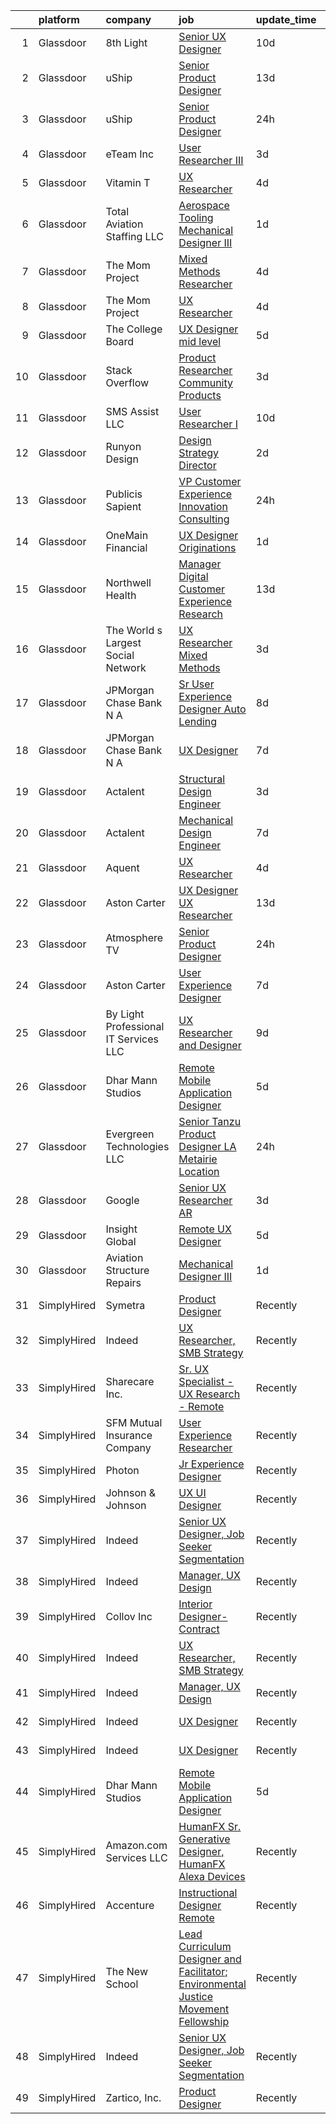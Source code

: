 

|    | platform    | company                               | job                                                                                                                                                                                                                                                                                                                                                                                                                                                                                                                                                                                                                                                                                                                                                                                                                                                                                                                                                                                                                                                                                                                                                                                                                                                                                                                                                                                                                                                                                                                                                                                                                                                             | update_time   | location                  |
|---:|:------------|:--------------------------------------|:----------------------------------------------------------------------------------------------------------------------------------------------------------------------------------------------------------------------------------------------------------------------------------------------------------------------------------------------------------------------------------------------------------------------------------------------------------------------------------------------------------------------------------------------------------------------------------------------------------------------------------------------------------------------------------------------------------------------------------------------------------------------------------------------------------------------------------------------------------------------------------------------------------------------------------------------------------------------------------------------------------------------------------------------------------------------------------------------------------------------------------------------------------------------------------------------------------------------------------------------------------------------------------------------------------------------------------------------------------------------------------------------------------------------------------------------------------------------------------------------------------------------------------------------------------------------------------------------------------------------------------------------------------------|:--------------|:--------------------------|
|  1 | Glassdoor   | 8th Light                             | [Senior UX Designer](https://www.glassdoor.com/partner/jobListing.htm?pos=115&ao=1136043&s=58&guid=00000182ed92c7b7bb94fd07c3a77183&src=GD_JOB_AD&t=SR&vt=w&cs=1_2650952b&cb=1661843196189&jobListingId=1008081947862&jrtk=3-0-1gbmp5hv9khqt801-1gbmp5hvr2a6r000-e067101587684881-)                                                                                                                                                                                                                                                                                                                                                                                                                                                                                                                                                                                                                                                                                                                                                                                                                                                                                                                                                                                                                                                                                                                                                                                                                                                                                                                                                                             | 10d           | England, AR               |
|  2 | Glassdoor   | uShip                                 | [Senior Product Designer](https://www.glassdoor.com/partner/jobListing.htm?pos=128&ao=1136043&s=58&guid=00000182ed92c7b7bb94fd07c3a77183&src=GD_JOB_AD&t=SR&vt=w&ea=1&cs=1_46081b06&cb=1661843196193&jobListingId=1008074882259&jrtk=3-0-1gbmp5hv9khqt801-1gbmp5hvr2a6r000-eba580c6d6fb590d-)                                                                                                                                                                                                                                                                                                                                                                                                                                                                                                                                                                                                                                                                                                                                                                                                                                                                                                                                                                                                                                                                                                                                                                                                                                                                                                                                                                   | 13d           | Austin, TX                |
|  3 | Glassdoor   | uShip                                 | [Senior Product Designer](https://www.glassdoor.com/partner/jobListing.htm?pos=123&ao=1136043&s=58&guid=00000182ed92c7b7bb94fd07c3a77183&src=GD_JOB_AD&t=SR&vt=w&ea=1&cs=1_74845f74&cb=1661843196192&jobListingId=1008101936157&jrtk=3-0-1gbmp5hv9khqt801-1gbmp5hvr2a6r000-9402fc01b14fa942-)                                                                                                                                                                                                                                                                                                                                                                                                                                                                                                                                                                                                                                                                                                                                                                                                                                                                                                                                                                                                                                                                                                                                                                                                                                                                                                                                                                   | 24h           | Austin, TX                |
|  4 | Glassdoor   | eTeam Inc                             | [User Researcher   III](https://www.glassdoor.com/partner/jobListing.htm?pos=130&ao=1136043&s=58&guid=00000182ed92c7b7bb94fd07c3a77183&src=GD_JOB_AD&t=SR&vt=w&cs=1_65e4641a&cb=1661843196193&jobListingId=1008096995634&jrtk=3-0-1gbmp5hv9khqt801-1gbmp5hvr2a6r000-b0e12ab90b619e97-)                                                                                                                                                                                                                                                                                                                                                                                                                                                                                                                                                                                                                                                                                                                                                                                                                                                                                                                                                                                                                                                                                                                                                                                                                                                                                                                                                                          | 3d            | New York, NY              |
|  5 | Glassdoor   | Vitamin T                             | [UX Researcher](https://www.glassdoor.com/partner/jobListing.htm?pos=111&ao=1110586&s=58&guid=00000182ed92c7b7bb94fd07c3a77183&src=GD_JOB_AD&t=SR&vt=w&cs=1_1f1bf9e9&cb=1661843196189&jobListingId=1008094005103&cpc=AC285F3A3ECA6BB0&jrtk=3-0-1gbmp5hv9khqt801-1gbmp5hvr2a6r000-7f9475c5c7932d8a--6NYlbfkN0DMrcEu7yrtATojKJA7cEzGQ3FdRGWLh0CZQInL4ECGI6k5tN82kdM0cJmh4vC7Ggg9temFQ244RzG9fJ5s2FNn_IbN-_hRs3DBeFDaPq9nkpC3HmZblHYQE5ETVhiHKQU344ltiYtpK9psEwf2b636qUrcCt_uR5LtVQIlGy7f4t9IXcA5k0DMjr6QHjhrNOFqcu_K8fYThONWeOmjc2Xq4CAM58qULQpKMFmTzkV88YiSUUphI1rZpMPFx4pFWdgta0lpOW1Cu1FZgacw2hcAn7ua15zZal2ty6s9rP-AuOLPyDvi7YsDmWptGAY3It0heMST2kQBg5Her6SHft9Y4myVTyaixscI_iYSx8RsDcH6SnqtNcYZ6Tg9N69Ew_W8Mg_3vRl_QhWWoWqNVrcvZ9ULruZa3Z8MHP6ETvJ3nW56R88IWlt3n9JcKFXjpo99AaCQaqXc9uVRcawZ8--CW7xfGW4sKDA%3D)                                                                                                                                                                                                                                                                                                                                                                                                                                                                                                                                                                                                                                                                                                                                                                                                                                               | 4d            | Menlo Park, CA            |
|  6 | Glassdoor   | Total Aviation Staffing  LLC          | [Aerospace Tooling Mechanical Designer III](https://www.glassdoor.com/partner/jobListing.htm?pos=116&ao=1136043&s=58&guid=00000182ed92c7b7bb94fd07c3a77183&src=GD_JOB_AD&t=SR&vt=w&ea=1&cs=1_7162cfa5&cb=1661843196189&jobListingId=1008099806394&jrtk=3-0-1gbmp5hv9khqt801-1gbmp5hvr2a6r000-34447b325c85e8e3-)                                                                                                                                                                                                                                                                                                                                                                                                                                                                                                                                                                                                                                                                                                                                                                                                                                                                                                                                                                                                                                                                                                                                                                                                                                                                                                                                                 | 1d            | Macomb, MI                |
|  7 | Glassdoor   | The Mom Project                       | [Mixed Methods Researcher](https://www.glassdoor.com/partner/jobListing.htm?pos=103&ao=1110586&s=58&guid=00000182ed92c7b7bb94fd07c3a77183&src=GD_JOB_AD&t=SR&vt=w&cs=1_7d56c803&cb=1661843196188&jobListingId=1008094382917&cpc=4F748F1840550ABC&jrtk=3-0-1gbmp5hv9khqt801-1gbmp5hvr2a6r000-8c903439d4ff906b--6NYlbfkN0BDp_epf89aHDQhKpPegNJQ_ldQpEFZQsM9OcONMGxWx6pU56EKHF58QjVdAUvn2gXRtfyd_1WHfRqH7uSYUoli7EfV8YcLh__QN_kzLfROH08YDIKIwMuniaRo_ENTOGdY07fs4-FSf0PJeGrLNJ_EMdkIDNONtKuommK3wVKiT6oxe4yuKOfOJnVpD_5vtoiw-UtJl0NjwDFCM8wuMZbbcBSijSGL4MfCpvXGuQS8JXQPWNRK6m70ae0hMqyHt3o0t7IMKaKuebd_dkMFGzpjmGJ-ZXlTwp4AHEt_cqGIWLjlRaFR-b11xcIeWnGck73XvTPP6m8g0ZVmBCvNQlOz9plHXwcE8RigldwFh0e27O7jW1SquPxmxBxZLkX6A17gSCCGaCogvjMaZKI198HT1ZmP7PhwSchxZVRW1h0uvX1LFxiWTn8CILO-LeHr7rh7bujyTxCN_DWKjFwiBy3vdDWvFrgTWqncr-PjLCCurgJ_pu_gDWUJQhgFOUO4b5c_BVRiDeURh4T5WnO6A-__msX1RB3xFLcFD6j3AkH96CDqKrXDQG3FfnfdDyXt_sEo7rtCERMOFQ%3D%3D)                                                                                                                                                                                                                                                                                                                                                                                                                                                                                                                                                                                                                                                                                                                      | 4d            | Menlo Park, CA            |
|  8 | Glassdoor   | The Mom Project                       | [UX Researcher](https://www.glassdoor.com/partner/jobListing.htm?pos=104&ao=1110586&s=58&guid=00000182ed92c7b7bb94fd07c3a77183&src=GD_JOB_AD&t=SR&vt=w&cs=1_6a30b177&cb=1661843196188&jobListingId=1008094382915&cpc=4F748F1840550ABC&jrtk=3-0-1gbmp5hv9khqt801-1gbmp5hvr2a6r000-bd3f134bc8d19219--6NYlbfkN0BDp_epf89aHDQhKpPegNJQ_ldQpEFZQsM9OcONMGxWx6pU56EKHF58QjVdAUvn2gXRtfyd_1WHfS740PurOM6Hx029Xn7VZZUDEG84zVaQob4FsQimi6mSk5RPERqfD6Ie5MIgYQodhByEv93feRT9rPRYHFogKK_NOmgx2C_5wdp4y3ItsKpZJYmFwzwCH5cHlwfpSyYK4TJ1v6o2ol4WOZqjX70nXm8_1vsHqNt7JdjXziKAVo9ADiW-jBR_sGdq7ctfCs3zo3K3sshrlUOkk-v_yqrLVEvIL2JoIpgGLraPM-bWgYGWNYXRxOdi009iy4yQ8LSiPCB6ymtrWYFjvIAnsRIv_Us8UI9vG_labNYPYtyHbQVfVuK8pSTqLEBIpfUDgB8tEme5Ofd6b-7LAJhrVrGOH0GeyzfhcIzevi3fIpz-FJ4gvgwmfMWVgPUEG2TlPI5fxEq5umwZsSNDd2sQNqjVeG-FZThU8sk3vKxRvmyV_VkdURduAAcGP-FeOz2YVh8onmkvFllnsEexGileixvb8Qwe1_tae0F35gG3vmOBoCALHA0MQokwTAni3ZDzC3pGqA%3D%3D)                                                                                                                                                                                                                                                                                                                                                                                                                                                                                                                                                                                                                                                                                                                                 | 4d            | Menlo Park, CA            |
|  9 | Glassdoor   | The College Board                     | [UX Designer   mid level](https://www.glassdoor.com/partner/jobListing.htm?pos=114&ao=1136043&s=58&guid=00000182ed92c7b7bb94fd07c3a77183&src=GD_JOB_AD&t=SR&vt=w&cs=1_19992ed6&cb=1661843196189&jobListingId=1008092282363&jrtk=3-0-1gbmp5hv9khqt801-1gbmp5hvr2a6r000-086a4eae3be896a2-)                                                                                                                                                                                                                                                                                                                                                                                                                                                                                                                                                                                                                                                                                                                                                                                                                                                                                                                                                                                                                                                                                                                                                                                                                                                                                                                                                                        | 5d            | Remote                    |
| 10 | Glassdoor   | Stack Overflow                        | [Product Researcher  Community Products](https://www.glassdoor.com/partner/jobListing.htm?pos=124&ao=1136043&s=58&guid=00000182ed92c7b7bb94fd07c3a77183&src=GD_JOB_AD&t=SR&vt=w&ea=1&cs=1_7a66a0d3&cb=1661843196192&jobListingId=1008097196038&jrtk=3-0-1gbmp5hv9khqt801-1gbmp5hvr2a6r000-6a8be1e13104ec87-)                                                                                                                                                                                                                                                                                                                                                                                                                                                                                                                                                                                                                                                                                                                                                                                                                                                                                                                                                                                                                                                                                                                                                                                                                                                                                                                                                    | 3d            | New York, NY              |
| 11 | Glassdoor   | SMS Assist  LLC                       | [User Researcher I](https://www.glassdoor.com/partner/jobListing.htm?pos=129&ao=1136043&s=58&guid=00000182ed92c7b7bb94fd07c3a77183&src=GD_JOB_AD&t=SR&vt=w&cs=1_14242c5c&cb=1661843196193&jobListingId=1008081450906&jrtk=3-0-1gbmp5hv9khqt801-1gbmp5hvr2a6r000-6d263a5921dfdb0d-)                                                                                                                                                                                                                                                                                                                                                                                                                                                                                                                                                                                                                                                                                                                                                                                                                                                                                                                                                                                                                                                                                                                                                                                                                                                                                                                                                                              | 10d           | Chicago, IL               |
| 12 | Glassdoor   | Runyon Design                         | [Design Strategy Director](https://www.glassdoor.com/partner/jobListing.htm?pos=117&ao=1136043&s=58&guid=00000182ed92c7b7bb94fd07c3a77183&src=GD_JOB_AD&t=SR&vt=w&cs=1_c33c853b&cb=1661843196189&jobListingId=1008098203317&jrtk=3-0-1gbmp5hv9khqt801-1gbmp5hvr2a6r000-97290d91c8fcfaa1-)                                                                                                                                                                                                                                                                                                                                                                                                                                                                                                                                                                                                                                                                                                                                                                                                                                                                                                                                                                                                                                                                                                                                                                                                                                                                                                                                                                       | 2d            | Brooklyn, NY              |
| 13 | Glassdoor   | Publicis Sapient                      | [VP Customer Experience   Innovation Consulting](https://www.glassdoor.com/partner/jobListing.htm?pos=118&ao=1136043&s=58&guid=00000182ed92c7b7bb94fd07c3a77183&src=GD_JOB_AD&t=SR&vt=w&cs=1_22ef520c&cb=1661843196191&jobListingId=1008102701627&jrtk=3-0-1gbmp5hv9khqt801-1gbmp5hvr2a6r000-1c260979e03f7552-)                                                                                                                                                                                                                                                                                                                                                                                                                                                                                                                                                                                                                                                                                                                                                                                                                                                                                                                                                                                                                                                                                                                                                                                                                                                                                                                                                 | 24h           | New York, NY              |
| 14 | Glassdoor   | OneMain Financial                     | [UX Designer   Originations](https://www.glassdoor.com/partner/jobListing.htm?pos=101&ao=1110586&s=58&guid=00000182ed92c7b7bb94fd07c3a77183&src=GD_JOB_AD&t=SR&vt=w&cs=1_ebaaaab8&cb=1661843196188&jobListingId=1008099797888&cpc=F45C15D234B746DE&jrtk=3-0-1gbmp5hv9khqt801-1gbmp5hvr2a6r000-4f2f574e452bb5c8--6NYlbfkN0Bjlu5n-gv5HO0Uw8oUWkLCzq7-4ueCq4bqHo-b0jTNgI54p76ZEKrkhhuicj6XEfoJKAYiHDb2TiJSNCPaI0xMAKf4ey3KECOVURaomu3pEMc4hUwdh7EQ0VTpqBuV-wdjnpJGKGgBK1Jhl4705jttH9L1MzxcpfVJ_4xdh-inRUZcfKKsIiM_KsKCf5nKtNCLR4AJFxeSx-jbLlQud4DY5q4dinGZ5Rf-6BB3wrFm-TIvyuJ6ifDHXZYibLqL6RaJ3WUMz7jFkPY2JX70H7gh1o9PCxfe2ri-vuAl9BaXjWMCccfPBl4Ilcv56TIF08grrgVxQfTzsyK4IDB-X4op5cO_O95yuzvJTGKdzXdBSIrnByYpZcSs9xLGEcnbR0et73uDklxTdfXL0TdPm8GIfSJca7fsPT0oYUwdPByv5fgPZT_9ZLQzTF88xLONILY%3D)                                                                                                                                                                                                                                                                                                                                                                                                                                                                                                                                                                                                                                                                                                                                                                                                                                                                  | 1d            | Charlotte, NC             |
| 15 | Glassdoor   | Northwell Health                      | [Manager  Digital Customer Experience Research](https://www.glassdoor.com/partner/jobListing.htm?pos=109&ao=1110586&s=58&guid=00000182ed92c7b7bb94fd07c3a77183&src=GD_JOB_AD&t=SR&vt=w&cs=1_19da1e61&cb=1661843196189&jobListingId=1008074844388&cpc=6FC5BA77C9A4CD78&jrtk=3-0-1gbmp5hv9khqt801-1gbmp5hvr2a6r000-fc022f85d3b900a8--6NYlbfkN0AZWWK9Dkq8A_dUHCdj_uLeVWsWS91-0wEhlKVHwzSsO9Etv9WaFTD0YdZedibhSBs_AidpMc5okhucwQ3qDq422HNFwM2on2Hs7x3WFCypOLI7iO5i1l7VM2d_U2slGIIiDblGxlFbP0vbtFBJ-LIsKnMpTrjoIDdrA40tY69HsS-FlX60wwFp0T69JVt4OVJfj4rF6hNvSkly4iExAGtlVZsD8Xb3dK2Cqe9JygFNvEykVPcLwWcyFYbJlu2UZB1qUOxQE3bxXXMKrLzI2N1SuWgDGKRArma0jSjwXA2v19QWo_CMmRJN6Ji6SXKdRdWpBnTsPUL_JZc6thJ4RZ8UkJVfgevOAt-mtKS50o37m15DzbNglFr_7eW__6QO3FQThQhMeDXS8tTRYb1ffk0InKTck2R45XzkoadkD8UDWr8-Hy1KP6K12ALAb0kGgnU0ZLJmRnEnGW6VTubJxfm9mXsUxDEdZQawnopH6hWc_rxSp_T0BIjDAC9P7ikgtnRHDrt-enDu6E81B2mkA62vLT_dnIuxV4ZWLGgC80FfG_KNY69S-0-FRE64n4s_pXPDVsZaTjcAXksaezT_-X_TMW7UGbuzxuIQYbt6ENrYqnWR_xL63gLtv5fIm7ZEAcRNfygOzk9XldrkrejA4fjxQW50TZjxz_GCQTd4wIY7R0j7_B8X-JW7j70NumNK0M26qRiPF2B2DaEEJ3YjU9T9c3DdwADospBRMdcdlvw4awEn2WdrxD9ERG3o_qu5zCjZ48xej8VHLB9rtwOA8GhkJ2lQ_VmZhLBXbE10geRN8kNgzNOxLGQXWbO-vxDUWNtWuLE0T-63pizbP6Nbh7jkDR-9qXZ1lSi5w4-dqLFp7fpsTYaXK06L4dzkw5IqbsSnpWxse1LnT9XcrUvd7x_UPufyALQVxB-TQjifXL95cZsX2M2Q71vgBmCx-MO_5umAjOSd0k21wG79ZUhHIOs9zMI3e2M00RMgyXhzuNFZs59mWxBCGNy9AsTZURn3DcfkBoGe92YfY_pZf8jOeSxmR2vpC1GbMywB80tNKr3-NciWVdxGav5o2vkjGagPCLE51TQM7GBKf6F-wnNLQ-v-wDM6tvyXFu5srNy0GLUM5Mgal0nxKvgMuJqf9YL7woM1DmXbKkK7qFXXju0DmPSFOez8Qc1qHCAScgfnAfSwBn1nsCHGK99bg0cpkHUiSdmffzJkM-M989g3HQHtPNsiWsdzcB6fRaW6NmzcguBx4A%3D%3D) | 13d           | Melville, NY              |
| 16 | Glassdoor   | The World s Largest Social Network    | [UX Researcher  Mixed Methods ](https://www.glassdoor.com/partner/jobListing.htm?pos=105&ao=1110586&s=58&guid=00000182ed92c7b7bb94fd07c3a77183&src=GD_JOB_AD&t=SR&vt=w&ea=1&cs=1_437d5218&cb=1661843196188&jobListingId=1008096980689&cpc=B076152010A3B66C&jrtk=3-0-1gbmp5hv9khqt801-1gbmp5hvr2a6r000-35799963d9046fc4--6NYlbfkN0DSgjPPcnEdvoK3uuxfISLALE6pB1FR7YSHOr_tSg5_QGIhoz_2VqUepdcKLBLI_zRE0eu3KcAFBf_h5YlCXzqzrShHOJh1EHt5hZ4pWymPE0gfdWnb7UTUhs5rjYR-PcswrTeMzyLW3VNbxA-Gnykct-6BoQRQTmsz9dAWAXg7fFa9ceYhn7MkH9LwhTn8I7HtM_3KfEJwHQcdyCejx3bq2UkQlsx5gI_9ajC5pZnpdJ3Ey3JBdUivql1FEwmg-6xfLL5Y8qLKaHNcTGDRKgKpj6UFlYV6KVxup1hOqTXFJe-m2ahewkrhWrxpqg_E0ng9GsGPEn2PeFjDl5DDEmijNGMpxEoevoGzCP0QmiXnFIEook-nvBs6VgBX5GLs1MPRGN8jgoCAz_UruN2CTNBs0tImKKypQom5dY7Xd_1ayRCkkgkLMR8969w0XmqNsVuqcETcxLRUD80dXFiqQjvmQQqTXTrCXYC1NLkG7WyqmVoV_Q-Uvlxtt1If0wrGF2SVem2fTQUjag8ilViQYUjvg_mrcYUzFlxLSf2ZSKgLZD-5aGdDe9Bvxu9uemcFv3VPDRatDLs_yGvtY11cY7_M)                                                                                                                                                                                                                                                                                                                                                                                                                                                                                                                                                                                                                                                                                                        | 3d            | Menlo Park, CA            |
| 17 | Glassdoor   | JPMorgan Chase Bank  N A              | [Sr User Experience Designer   Auto Lending](https://www.glassdoor.com/partner/jobListing.htm?pos=127&ao=1136043&s=58&guid=00000182ed92c7b7bb94fd07c3a77183&src=GD_JOB_AD&t=SR&vt=w&cs=1_f6ace070&cb=1661843196193&jobListingId=1008084327996&jrtk=3-0-1gbmp5hv9khqt801-1gbmp5hvr2a6r000-afa2e6bb2b72166c-)                                                                                                                                                                                                                                                                                                                                                                                                                                                                                                                                                                                                                                                                                                                                                                                                                                                                                                                                                                                                                                                                                                                                                                                                                                                                                                                                                     | 8d            | Plano, TX                 |
| 18 | Glassdoor   | JPMorgan Chase Bank  N A              | [UX Designer](https://www.glassdoor.com/partner/jobListing.htm?pos=120&ao=1136043&s=58&guid=00000182ed92c7b7bb94fd07c3a77183&src=GD_JOB_AD&t=SR&vt=w&cs=1_bff0d14c&cb=1661843196191&jobListingId=1008087365752&jrtk=3-0-1gbmp5hv9khqt801-1gbmp5hvr2a6r000-50b7487379b535df-)                                                                                                                                                                                                                                                                                                                                                                                                                                                                                                                                                                                                                                                                                                                                                                                                                                                                                                                                                                                                                                                                                                                                                                                                                                                                                                                                                                                    | 7d            | Jersey City, NJ           |
| 19 | Glassdoor   | Actalent                              | [Structural Design Engineer](https://www.glassdoor.com/partner/jobListing.htm?pos=110&ao=1110586&s=58&guid=00000182ed92c7b7bb94fd07c3a77183&src=GD_JOB_AD&t=SR&vt=w&ea=1&cs=1_f40fb0bb&cb=1661843196189&jobListingId=1008097893420&cpc=FA84DF7EA1EC2398&jrtk=3-0-1gbmp5hv9khqt801-1gbmp5hvr2a6r000-9c2d748765d76736--6NYlbfkN0ChYVx_I3yfZ_JDY3EFoivtqvi_stwnZ_kRt8Dowt_l_d1ydueao4NE-oUleRJ4yhg8o0u738vB5RZZE160cZlgEiKKV6OHZYicYQxxNMt4CPH_2bCJFUapOFjDzzS4ZUrZQxVNAtKPI2Q7MIS2JjoKoaJh7OUzAAhTuzJvS23PcWIFehpKcoVt5t_tDDPtYWz6rw1XcEOibtEvAIgFG6Hy6niMYO8ho9zxPMpSRtKegTTRf4qIO50eW-aE3MAUWoee-VZqF2JSfpbdlj4SWny3W4nhEbHH_am4nCshYRXeHMs0ugEvpYuy9CX1sh8bnX3og6tHc3EXixw-5IP2eLmCJY_xYglhhUCdn-MZOVVLT3UbnaRvtHCu9mIFUZBz1ggSxy_BTsuP_evDBW6TwFi8K73HI1PCZ0PVashrb2qs-Ts-KSvesj8B1N2r2v0s-gL6_EEBOb96ox2qJ9X6E9evtPeTWgNl8pvSuZXjVtUjb0M1Lyqsf8OX9BtBXywzc9RhwDgJR1m7X-3d6ucmSj_QkNXwi-tmWt13hjw2xKLSD5NxbGoeBcbLC7jCGZWfq7YGmb6Hc_bUy202GF8C1JuwFhe_U567SkFscwXb-DcIDoBy3-dLHs0_9sBMaDoV7IsuUODRlDzN5FlP14KuxisvVPaKSxcv6zw1v5ETW3Z1UNrXmMIb2pT-Hwynq4QKdWqYrkL92HRe_jqiGAMc9OS8NGO82u_Ozw9xMqBte6xSLyMhQw6QA82Yt1nxwK-v2aUgp4sT2KHwPWOD6RrXfP4RI_0K9ZTgmbzhyZEXGFYfwzuWRnUkl1OgO7xcTAgLiknQKciBb_qpCsRFYtgKOYDcrmGwBiucnXb88M50dr-shVemLm7sDNkT8EC6pb9ZHFOmalbxDM1V-1d7-PFeZZgAn4L1NnPZmEpoDcPRUudXYB2aonQBjhWq1Q3QbnwCusHyYdLgf-moyyg27j_OcNH9qXz9CuCKveQ%3D)                                                                                                                                                                                                                                                                                             | 3d            | Ridley Park, PA           |
| 20 | Glassdoor   | Actalent                              | [Mechanical Design Engineer](https://www.glassdoor.com/partner/jobListing.htm?pos=112&ao=1110586&s=58&guid=00000182ed92c7b7bb94fd07c3a77183&src=GD_JOB_AD&t=SR&vt=w&ea=1&cs=1_c04649b8&cb=1661843196189&jobListingId=1008086332796&cpc=2CAED5C921A5F994&jrtk=3-0-1gbmp5hv9khqt801-1gbmp5hvr2a6r000-017229d998c9fcc8--6NYlbfkN0ChYVx_I3yfZ_JDY3EFoivtqvi_stwnZ_kRt8Dowt_l_d1ydueao4NE-oUleRJ4yhhR5OFf30khk7M_kireVAqUoPiw6o9HGl9MbcV8-REeytcG47fTYYRYJxkhbUNwbo74nZHyU4pG3JSre0amgNy1FsEE9jSVf3_tm5p8FOPXCvSc_ASmoE74y8lJ443H6mDzId-zsU9spTELD8fE-feRwZGOvtanlP60_POwG3v_p_SKUw_pHaw5ijPXlJbL6gnCsN6uRqA1AfrDnAyodsog8Dt3piyjQ3FrjB5gqwWFGVIUkChMBe4yDfRWY1RJLhu4Kq_lxEw1bXIDT8xbYXlrVKxbVeoMfR8so_s41e_ePyNG-TexfpXsDGCWyxwkdi-dKWqKkaoWZzVEHGiZ5DGxt6bohTYBUDAKQpodawyums7MQC5oDS1APJWny1sgvFv7SuX-aUbik_eQCpSzjEP_4IhAN6keP5iq9Mk-rUX1tiZjNGCfs5PaDnaeSLVF1PvIc0wcbO6tJA9HpmyJBWvqwX8kKUrqZDsghIZfSM4JE-pqtv0GMckdopmwebxBWppqZGebAttnunjhnstVEHaskCDJsNAm4ESrzFTxYS_tU2vCAhPsVoHTKJXJRn6ROvf07wKobCxyVa7qBKgux32YJB-Yx4tlbfylbMBdoSmALsnalYVWiuVHw7wsV5nJwMQmbNrxIxNYZe1tXPfTtHB0FCG1xHvs5_3cV2blAMan7BR3YaxoO4oFWi5zK0t1ShYYHpetkA7aYPBDaa-JI53hRbClWZnV6QrkDW5HHzbTpvL0utbGGJC-EWU0UFoXWufipLKjW5q8i1NzGdLGj01lUe5S-IU7VglimEbgAn4RJApBWZ5bXWE2QC5TexhE5i5JaFqvI788lAlg-RRp8j3DkKS1_9nRLlzCWaHBR1yX-XvFm45UZLwg67Q_uwUl2dieve6Z5mQzoOniKC6DJ_R7)                                                                                                                                                                                                                                                                                                           | 7d            | Ridley Park, PA           |
| 21 | Glassdoor   | Aquent                                | [UX Researcher](https://www.glassdoor.com/partner/jobListing.htm?pos=106&ao=1110586&s=58&guid=00000182ed92c7b7bb94fd07c3a77183&src=GD_JOB_AD&t=SR&vt=w&cs=1_ee3b0cbd&cb=1661843196188&jobListingId=1008094068121&cpc=C4A69CCDBB3B9599&jrtk=3-0-1gbmp5hv9khqt801-1gbmp5hvr2a6r000-99edb61b41aee604--6NYlbfkN0DMrcEu7yrtATojKJA7cEzGQ3FdRGWLh0CZQInL4ECGI9gD0Wolx9R2v-Aex0-GK073JfeDa6HIKTE7_wlPVOTQI7EgKAEN1KjxTrheletNfAugbl_Jx99Ysu2lsmOBFJLYVrZAT7wSHe4eQ5zK1Ve8XCMYYkxNdRd7MRSmRJWg0brvJQ_TYxmhCOg2PLphREM5ftXPTqJc51cmgOnj9eq3QCbdN_H-NTsVqC5XqBsHEMQHaixmKzvhcnbTWnCsC-Ilqzk3sniq1PIUw8YI-pFaWLESlmflk9KEbszm1rP_ZyUA_EA_2eIqkJNdDq7-y8pBuz35RkHMHFWa3ACHfCV67POIHGCvGcWkxBKx5TrezbNoqpk4sfqHYbaXGh1W_SRf8llArhtw0BwEDY5Fn63ufzwQilO0oviuCBGDB7ou3hCq_MObhlQn7ec0rWYweWLSuRFQNeuAnQ%3D%3D)                                                                                                                                                                                                                                                                                                                                                                                                                                                                                                                                                                                                                                                                                                                                                                                                                                                                 | 4d            | Menlo Park, CA            |
| 22 | Glassdoor   | Aston Carter                          | [UX Designer   UX Researcher](https://www.glassdoor.com/partner/jobListing.htm?pos=108&ao=1110586&s=58&guid=00000182ed92c7b7bb94fd07c3a77183&src=GD_JOB_AD&t=SR&vt=w&ea=1&cs=1_cd46cce9&cb=1661843196189&jobListingId=1008075188583&cpc=AC285F3A3ECA6BB0&jrtk=3-0-1gbmp5hv9khqt801-1gbmp5hvr2a6r000-cd1300f5aba6fcb1--6NYlbfkN0ChYVx_I3yfZ_JDY3EFoivtqvi_stwnZ_kRt8Dowt_l_d1ydueao4NEv8X4QANiVn_gRWtx91__PNDfmIkRIx-R96tGo_9SMxLV5pZ-3umaO2JaFZzT0ER4IagmN9WbYQyqLTi6YZMh4GbRQdoRFZmHNH-fcaMovnTiqIZUo9ZoAXLiwjPv_60KoyreT2XqNh5yg1s0UJcQeqd50_n0yd6MhV3zGZH1hq2h8pqUSaelIbLABh5iWbazONfZ0r_ei18WBDN6_s0b7BhQCMACrREIboiDESwhXGiSJvZzyMBjpN6AyKmW3_ppW1Cd4F7k_eZ3g4Xed3Eefsdh31N1rSghGaLrLW7VNr-rqKk3dbzmTNrNod-ycQHnXyiEPFBQw1Pcq6oaVkiePVmtWH-q-vKZUeIi-9gwV16-3OiWuCAVxOx6MxONfX94ylVMoF9jcHZ2u5vmEt_hxQl5sVQNMzbTTPlep4htRCFI9HdobkDAc7RF1lCAqhTCraMN4_tloNa1qpPVtgQTB1sdi5WUXMH6eYvXTHhDvD48mJYZw6DR4YfinICTqiSNqvaVuh9-nPYCpKCPOi7qqi9FroTz6yVId_Lu06tc6DMIpmqUVftCLjPeb5LUhOmk1AXExDOZPpnbAPN8VxLjdVnQ8VQQYr_AjbcjjojsV4GSXrpGTQxWGbadN-iQozrYLgmCsJotbpAHjdZ0ds4HYaIJH6uy55fOqrROCAqECJgE_tlu0Y7PzlVs7llYVPHYIduK5_iLo-z2m2ZLlJZDmNn3dwG_yga-ffnBB-JDCNLNBFJyZujaJcGv3ygZnAg6826_pIed4j_Wjt3YUHlFpi6gly6RY6TyZ_LFb4sGw7aVZ-6M0jiABdwsUW7T82HwIkl3T8NVWI09q1D8T984v8L5V9XG4652mmBIn2FqNnUXzvEpUayMxLs8YAC4_wTxW0FAog7Sh7xc-IkyDFE6cQ%3D%3D)                                                                                                                                                                                                                                                                                                              | 13d           | New York, NY              |
| 23 | Glassdoor   | Atmosphere TV                         | [Senior Product Designer](https://www.glassdoor.com/partner/jobListing.htm?pos=122&ao=1136043&s=58&guid=00000182ed92c7b7bb94fd07c3a77183&src=GD_JOB_AD&t=SR&vt=w&ea=1&cs=1_398543b0&cb=1661843196192&jobListingId=1008101229100&jrtk=3-0-1gbmp5hv9khqt801-1gbmp5hvr2a6r000-a10285230534de19-)                                                                                                                                                                                                                                                                                                                                                                                                                                                                                                                                                                                                                                                                                                                                                                                                                                                                                                                                                                                                                                                                                                                                                                                                                                                                                                                                                                   | 24h           | Austin, TX                |
| 24 | Glassdoor   | Aston Carter                          | [User Experience Designer](https://www.glassdoor.com/partner/jobListing.htm?pos=107&ao=1110586&s=58&guid=00000182ed92c7b7bb94fd07c3a77183&src=GD_JOB_AD&t=SR&vt=w&ea=1&cs=1_ab0384d8&cb=1661843196189&jobListingId=1008086333558&cpc=AC285F3A3ECA6BB0&jrtk=3-0-1gbmp5hv9khqt801-1gbmp5hvr2a6r000-96e031f29daad7e6--6NYlbfkN0ChYVx_I3yfZ_JDY3EFoivtqvi_stwnZ_kRt8Dowt_l_d1ydueao4NEv8X4QANiVn8qjFw-wkkj1OEDXrlAN5wUWPWaZCRQAvWHptzUdgqTLONJMrky3XVvSHzY-sHpvkm3rpb-KMmV7M8gwxso0cwAK8ZjC-7ZHVgIRn946ZPOQMAAm0ZpTPhLpCWMhNH49d7VFAkUNUs3C7-9xhx65ejYatishUxVzSo35elVLSWuUvfZ7NHTUSrdnxlqxw2VXPL7wCam2Z-W1wZ4FBd-vhu8GP2ep3Yplsz0VH7ZwxfO5_bMzFWh5aurL0GMMaoFVu6yDO1Mfba8VwSA3ENtByDOTGB77D8MKh77xjjFf0SEOtdBQIliQFSlrMa7qXAue9tbpOUVtsYokE_oymwe6uOFR6GVvcbMPsL5s4R1jdwA3BUf4S1GtQWVu4FGKDzL0vLbrR5vU-USQV95Qa2gcoSqhOa3yS0DhIaReh3tB_QXWAB1EqhKvzVPS3kWW1jTTWBMnt5yKAU2Xsbwbl_zbktezdyD-BlyOvcq6mQlr7tFDUs7dvh8kNsbUNFXv7cOQBXv1alwbjL8_CGulC82-1Zjw76qVdXBWViGgEyoZNlDZvKt7JRV6Vjlxr2ygjToqSK9Jna2Ji5myWQoD5USFwVRdEIqK3H79JjP2SkQK3yWUXZIeiiP-qoRGZMfKY1ykKRyVmJ3R0mHGBI96OTVhzy9krCGVFOEnusA3r1HIR5actlFeVmubqY7_e_4POLR0Rc9-kDNo9A2ELwvanWs5key7LxDKZaHMT2FE6xDF8ylxnX-ZuElvEsHO--uooQlTlMoIBjNIaWwi5lkHwKu6QXCM4IPkPV4R0vRYxWJhpbv9u2Jm1y2J0egpUgTfXEnX_EWWRoCDvLBUEpLdbtrVXnknt5wzxxrdcds1UFTQCmKxyW1U_4l1Wqziji4BXIywV_BK3jlZxI4eg%3D%3D)                                                                                                                                                                                                                                                                                                                 | 7d            | New York, NY              |
| 25 | Glassdoor   | By Light Professional IT Services LLC | [UX Researcher and Designer](https://www.glassdoor.com/partner/jobListing.htm?pos=125&ao=1136043&s=58&guid=00000182ed92c7b7bb94fd07c3a77183&src=GD_JOB_AD&t=SR&vt=w&cs=1_b6b40b15&cb=1661843196192&jobListingId=1008082677413&jrtk=3-0-1gbmp5hv9khqt801-1gbmp5hvr2a6r000-70153aa4a9830d85-)                                                                                                                                                                                                                                                                                                                                                                                                                                                                                                                                                                                                                                                                                                                                                                                                                                                                                                                                                                                                                                                                                                                                                                                                                                                                                                                                                                     | 9d            | Remote                    |
| 26 | Glassdoor   | Dhar Mann Studios                     | [Remote Mobile Application Designer](https://www.glassdoor.com/partner/jobListing.htm?pos=121&ao=1136043&s=58&guid=00000182ed92c7b7bb94fd07c3a77183&src=GD_JOB_AD&t=SR&vt=w&ea=1&cs=1_c71d4d08&cb=1661843196192&jobListingId=1008090242917&jrtk=3-0-1gbmp5hv9khqt801-1gbmp5hvr2a6r000-08bc5fa4cfca7635-)                                                                                                                                                                                                                                                                                                                                                                                                                                                                                                                                                                                                                                                                                                                                                                                                                                                                                                                                                                                                                                                                                                                                                                                                                                                                                                                                                        | 5d            | Burbank, CA               |
| 27 | Glassdoor   | Evergreen Technologies  LLC           | [Senior Tanzu Product Designer  LA   Metairie Location](https://www.glassdoor.com/partner/jobListing.htm?pos=119&ao=1136043&s=58&guid=00000182ed92c7b7bb94fd07c3a77183&src=GD_JOB_AD&t=SR&vt=w&ea=1&cs=1_effb7d8b&cb=1661843196191&jobListingId=1008101658239&jrtk=3-0-1gbmp5hv9khqt801-1gbmp5hvr2a6r000-c6640368b92f29d4-)                                                                                                                                                                                                                                                                                                                                                                                                                                                                                                                                                                                                                                                                                                                                                                                                                                                                                                                                                                                                                                                                                                                                                                                                                                                                                                                                     | 24h           | Metairie, LA              |
| 28 | Glassdoor   | Google                                | [Senior UX Researcher  AR](https://www.glassdoor.com/partner/jobListing.htm?pos=126&ao=1136043&s=58&guid=00000182ed92c7b7bb94fd07c3a77183&src=GD_JOB_AD&t=SR&vt=w&cs=1_f9f3879b&cb=1661843196192&jobListingId=1008097362520&jrtk=3-0-1gbmp5hv9khqt801-1gbmp5hvr2a6r000-f38cf83ed715b87c-)                                                                                                                                                                                                                                                                                                                                                                                                                                                                                                                                                                                                                                                                                                                                                                                                                                                                                                                                                                                                                                                                                                                                                                                                                                                                                                                                                                       | 3d            | San Francisco, CA         |
| 29 | Glassdoor   | Insight Global                        | [Remote UX Designer](https://www.glassdoor.com/partner/jobListing.htm?pos=102&ao=1110586&s=58&guid=00000182ed92c7b7bb94fd07c3a77183&src=GD_JOB_AD&t=SR&vt=w&ea=1&cs=1_99852d8c&cb=1661843196188&jobListingId=1008091365784&cpc=2CAED5C921A5F994&jrtk=3-0-1gbmp5hv9khqt801-1gbmp5hvr2a6r000-ec1458d8e905993c--6NYlbfkN0BKkHZu3wF05EeDimN_p6sYpKCMArvwa95YdH7UpkaBCobj99dZAfyu9JevU964-bJuT6Bg-Z4f2_GkibpBAFk6MYGxRkkRGuJVZMnPcKredvhBN6HamDdEM5dpf-N6RkhyAsAlPgZNVlNobNczan-t5sXlVSdc2nYvmL8QBiDGy8aZiMSYIkdF1PltkTUZtxxqpG2qpf60UpFAqbGe6_6jFxdRouh2vquteTv1XVssBD2q_5wyT4yb659T3GMttOhRM4uExbVMZC4WN8hm5VknzAitQh8JGZks7L408awMPgDuCmahFEOr9ru9vd_pxoKV4xly_xpMWPkYBeGw2uiXCSg5AZV6ngQ5XAW9ihUgt_xC0hVjjCLhnnUeRG44c1bbRc1T9ZDz1OfnHgWd4QxFo0p4rJmJeqkEpbUaEX1T36oZMR4EySMCMq2ja-D7zfzmp1MzrA010eKS4al3KJP54vzZhU78YC6nlDbf0ADu4FwZE4sichsu-p_OKxEi2Pw%3D)                                                                                                                                                                                                                                                                                                                                                                                                                                                                                                                                                                                                                                                                                                                                                                                                     | 5d            | Remote                    |
| 30 | Glassdoor   | Aviation Structure Repairs            | [Mechanical Designer III](https://www.glassdoor.com/partner/jobListing.htm?pos=113&ao=1136043&s=58&guid=00000182ed92c7b7bb94fd07c3a77183&src=GD_JOB_AD&t=SR&vt=w&ea=1&cs=1_93343d01&cb=1661843196189&jobListingId=1008100186478&jrtk=3-0-1gbmp5hv9khqt801-1gbmp5hvr2a6r000-19fa27eecfd78bea-)                                                                                                                                                                                                                                                                                                                                                                                                                                                                                                                                                                                                                                                                                                                                                                                                                                                                                                                                                                                                                                                                                                                                                                                                                                                                                                                                                                   | 1d            | Macomb, MI                |
| 31 | SimplyHired | Symetra                               | [Product Designer](https://www.simplyhired.com/job/hSkWjaWMYgFhCFQx-vz3tfIowyPuP4lujgWiB5HyDVHP--PC0XA9tQ?q=generative+designer)                                                                                                                                                                                                                                                                                                                                                                                                                                                                                                                                                                                                                                                                                                                                                                                                                                                                                                                                                                                                                                                                                                                                                                                                                                                                                                                                                                                                                                                                                                                                | Recently      | Bellevue, WA              |
| 32 | SimplyHired | Indeed                                | [UX Researcher, SMB Strategy](https://www.simplyhired.com/job/wLpxQBTaeVWnovAC8fRcyiLVzFkqJ7oTR8II3-cHTKwQkEzDUMbL6A?q=generative+designer)                                                                                                                                                                                                                                                                                                                                                                                                                                                                                                                                                                                                                                                                                                                                                                                                                                                                                                                                                                                                                                                                                                                                                                                                                                                                                                                                                                                                                                                                                                                     | Recently      | United States             |
| 33 | SimplyHired | Sharecare Inc.                        | [Sr. UX Specialist - UX Research - Remote](https://www.simplyhired.com/job/yAXt4bmQ8xuHM9-XoGMSvIshFuvl9QBMranrz7qLOKTM0oYizHKPlg?q=generative+designer)                                                                                                                                                                                                                                                                                                                                                                                                                                                                                                                                                                                                                                                                                                                                                                                                                                                                                                                                                                                                                                                                                                                                                                                                                                                                                                                                                                                                                                                                                                        | Recently      | Atlanta, GA               |
| 34 | SimplyHired | SFM Mutual Insurance Company          | [User Experience Researcher](https://www.simplyhired.com/job/q7YkSDr49eIMyGsjnEsWzQDcdRzh4LJi6vHhnUzHogohwIPFoCfm4w?q=generative+designer)                                                                                                                                                                                                                                                                                                                                                                                                                                                                                                                                                                                                                                                                                                                                                                                                                                                                                                                                                                                                                                                                                                                                                                                                                                                                                                                                                                                                                                                                                                                      | Recently      | Bloomington, MN           |
| 35 | SimplyHired | Photon                                | [Jr Experience Designer](https://www.simplyhired.com/job/SdzAOEZoU-bi9Aw0NC50mr1-ESRDMqjcRPLJr9nLyVQZDJJ27f_LFw?q=generative+designer)                                                                                                                                                                                                                                                                                                                                                                                                                                                                                                                                                                                                                                                                                                                                                                                                                                                                                                                                                                                                                                                                                                                                                                                                                                                                                                                                                                                                                                                                                                                          | Recently      | Dallas, TX                |
| 36 | SimplyHired | Johnson & Johnson                     | [UX UI Designer](https://www.simplyhired.com/job/QSZJffOFdJ--mjMYAsTSb-hGdYY7MoOdum3yHwcNljEUMAJWgSmGIw?q=generative+designer)                                                                                                                                                                                                                                                                                                                                                                                                                                                                                                                                                                                                                                                                                                                                                                                                                                                                                                                                                                                                                                                                                                                                                                                                                                                                                                                                                                                                                                                                                                                                  | Recently      | Cincinnati, OH            |
| 37 | SimplyHired | Indeed                                | [Senior UX Designer, Job Seeker Segmentation](https://www.simplyhired.com/job/JrNU4Yvrr9S_901VrmynkMtIOaHZEXEgMmlvCyRsAG6n-ymmoIqNqA?q=generative+designer)                                                                                                                                                                                                                                                                                                                                                                                                                                                                                                                                                                                                                                                                                                                                                                                                                                                                                                                                                                                                                                                                                                                                                                                                                                                                                                                                                                                                                                                                                                     | Recently      | Seattle, WA +4 locations  |
| 38 | SimplyHired | Indeed                                | [Manager, UX Design](https://www.simplyhired.com/job/Bq589sK4IRMfwF5-KARscZ6LsNo2I05ZrwbHgWV1WMmQn8wB-Cg3yw?q=generative+designer)                                                                                                                                                                                                                                                                                                                                                                                                                                                                                                                                                                                                                                                                                                                                                                                                                                                                                                                                                                                                                                                                                                                                                                                                                                                                                                                                                                                                                                                                                                                              | Recently      | United States             |
| 39 | SimplyHired | Collov Inc                            | [Interior Designer-Contract](https://www.simplyhired.com/job/BWulXfwm_DajYkRoVR_cHEZ0YAw0ZzUYn4k1ZR9ZbVk7SbJZhkaf0Q?q=generative+designer)                                                                                                                                                                                                                                                                                                                                                                                                                                                                                                                                                                                                                                                                                                                                                                                                                                                                                                                                                                                                                                                                                                                                                                                                                                                                                                                                                                                                                                                                                                                      | Recently      | Remote                    |
| 40 | SimplyHired | Indeed                                | [UX Researcher, SMB Strategy](https://www.simplyhired.com/job/wLpxQBTaeVWnovAC8fRcyiLVzFkqJ7oTR8II3-cHTKwQkEzDUMbL6A?q=generative+designer)                                                                                                                                                                                                                                                                                                                                                                                                                                                                                                                                                                                                                                                                                                                                                                                                                                                                                                                                                                                                                                                                                                                                                                                                                                                                                                                                                                                                                                                                                                                     | Recently      | United States +1 location |
| 41 | SimplyHired | Indeed                                | [Manager, UX Design](https://www.simplyhired.com/job/Bq589sK4IRMfwF5-KARscZ6LsNo2I05ZrwbHgWV1WMmQn8wB-Cg3yw?q=generative+designer)                                                                                                                                                                                                                                                                                                                                                                                                                                                                                                                                                                                                                                                                                                                                                                                                                                                                                                                                                                                                                                                                                                                                                                                                                                                                                                                                                                                                                                                                                                                              | Recently      | United States             |
| 42 | SimplyHired | Indeed                                | [UX Designer](https://www.simplyhired.com/job/URziMhrNTaKa1PLKfIfrhF-GuRmaj4gn2FhVHZfhBU3tWsV0R0J4dw?q=generative+designer)                                                                                                                                                                                                                                                                                                                                                                                                                                                                                                                                                                                                                                                                                                                                                                                                                                                                                                                                                                                                                                                                                                                                                                                                                                                                                                                                                                                                                                                                                                                                     | Recently      | United States             |
| 43 | SimplyHired | Indeed                                | [UX Designer](https://www.simplyhired.com/job/URziMhrNTaKa1PLKfIfrhF-GuRmaj4gn2FhVHZfhBU3tWsV0R0J4dw?q=generative+designer)                                                                                                                                                                                                                                                                                                                                                                                                                                                                                                                                                                                                                                                                                                                                                                                                                                                                                                                                                                                                                                                                                                                                                                                                                                                                                                                                                                                                                                                                                                                                     | Recently      | United States             |
| 44 | SimplyHired | Dhar Mann Studios                     | [Remote Mobile Application Designer](https://www.simplyhired.com/job/-8y3oS7iysUkprsbbr7ltL-IRX9lP5LQWD7JYEx8QkL7ppf4Nz2sqg?q=generative+designer)                                                                                                                                                                                                                                                                                                                                                                                                                                                                                                                                                                                                                                                                                                                                                                                                                                                                                                                                                                                                                                                                                                                                                                                                                                                                                                                                                                                                                                                                                                              | 5d            | Burbank, CA               |
| 45 | SimplyHired | Amazon.com Services LLC               | [HumanFX Sr. Generative Designer, HumanFX Alexa Devices](https://www.simplyhired.com/job/SSrYI_L00o51iyDd7qkZ-T9exLAgSWhXx3vY8D9A9QeIMCvp9Z202A?q=generative+designer)                                                                                                                                                                                                                                                                                                                                                                                                                                                                                                                                                                                                                                                                                                                                                                                                                                                                                                                                                                                                                                                                                                                                                                                                                                                                                                                                                                                                                                                                                          | Recently      | Remote                    |
| 46 | SimplyHired | Accenture                             | [Instructional Designer Remote](https://www.simplyhired.com/job/hr8ncoKfleUGVuo--GGLtxtufm9lBPA3q1EeawLyF1PXiiCen_poQw?q=generative+designer)                                                                                                                                                                                                                                                                                                                                                                                                                                                                                                                                                                                                                                                                                                                                                                                                                                                                                                                                                                                                                                                                                                                                                                                                                                                                                                                                                                                                                                                                                                                   | Recently      | Remote                    |
| 47 | SimplyHired | The New School                        | [Lead Curriculum Designer and Facilitator; Environmental Justice Movement Fellowship](https://www.simplyhired.com/job/c6lhlmUs3xLaS3m7eNDTz0T_YGz-rVT_GYuG8d1ALSvVQJ27OD_xHg?q=generative+designer)                                                                                                                                                                                                                                                                                                                                                                                                                                                                                                                                                                                                                                                                                                                                                                                                                                                                                                                                                                                                                                                                                                                                                                                                                                                                                                                                                                                                                                                             | Recently      | New York, NY              |
| 48 | SimplyHired | Indeed                                | [Senior UX Designer, Job Seeker Segmentation](https://www.simplyhired.com/job/JrNU4Yvrr9S_901VrmynkMtIOaHZEXEgMmlvCyRsAG6n-ymmoIqNqA?q=generative+designer)                                                                                                                                                                                                                                                                                                                                                                                                                                                                                                                                                                                                                                                                                                                                                                                                                                                                                                                                                                                                                                                                                                                                                                                                                                                                                                                                                                                                                                                                                                     | Recently      | Seattle, WA               |
| 49 | SimplyHired | Zartico, Inc.                         | [Product Designer](https://www.simplyhired.com/job/AvkylNGa_FTWwzDheU-xbU3PC5c2lQt485zSSNtwwzBQ_MAFGKFPgw?q=generative+designer)                                                                                                                                                                                                                                                                                                                                                                                                                                                                                                                                                                                                                                                                                                                                                                                                                                                                                                                                                                                                                                                                                                                                                                                                                                                                                                                                                                                                                                                                                                                                | Recently      | Remote                    |
